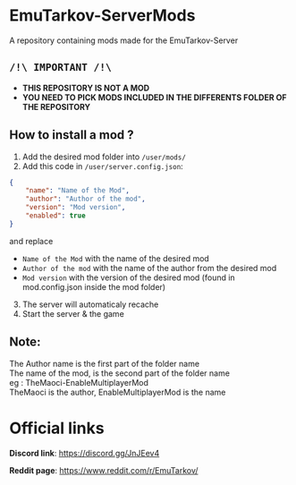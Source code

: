 # EmuTarkov-ServerMods
A repository containing mods made for the EmuTarkov-Server

## **```/!\ IMPORTANT /!\```**
- **THIS REPOSITORY IS NOT A MOD**
- **YOU NEED TO PICK MODS INCLUDED IN THE DIFFERENTS FOLDER OF THE REPOSITORY**

## How to install a mod ?

1. Add the desired mod folder into ```/user/mods/```
2. Add this code in ```/user/server.config.json```:
```json
{
    "name": "Name of the Mod",
    "author": "Author of the mod",
    "version": "Mod version",
    "enabled": true
}
```
and replace
- ```Name of the Mod``` with the name of the desired mod
- ```Author of the mod``` with the name of the author from the desired mod
- ```Mod version``` with the version of the desired mod (found in mod.config.json inside the mod folder)

3. The server will automaticaly recache
4. Start the server & the game

## Note:
The Author name is the first part of the folder name<br>
The name of the mod, is the second part of the folder name<br>
eg : TheMaoci-EnableMultiplayerMod<br>
TheMaoci is the author, EnableMultiplayerMod is the name<br>

# Official links
**Discord link**: https://discord.gg/JnJEev4

**Reddit page**: https://www.reddit.com/r/EmuTarkov/